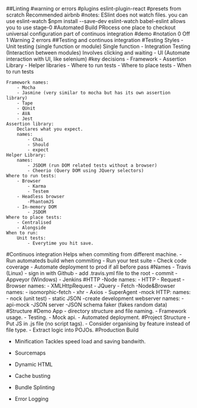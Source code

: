 ##Linting
#warning or errors
#plugins
    eslint-plugin-react
#presets
    from scratch
    Recommended
    airbnb
#notes:
    ESlint does not watch files.
    you can use eslint-watch
    $npm install --save-dev eslint-watch
    babel-eslint allows you to use stage-0
#Automated Build PRocess
 one place to checkout
 universal configuration
 part of continuos integration
#demo
#notation
    0 Off
    1 Warning
    2 errors
##Testing and continuos integration
    #Testing Styles
        - Unit testing (single function or module)
            Single function
        - Integration Testing (Interaction between modules)
            Involves clicking and waiting
        - UI (Automate interaction with UI, like selenium)
#key decisions
    - Framework
    - Assertion Library
    - Helper libraries
    - Where to run tests
    - Where to place tests
    - When to run tests

    Framework names:
        - Mocha 
        - Jasmine (very similar to mocha but has its own assertion library)
        - Tape
        - QUnit
        - AVA
        - Jest
    Assertion library:
        Declares what you expect.
        names:
            - Chai
            - Should
            - expect
    Helper Library:
        names:
            - JSDOM (run DOM related tests without a browser)
            - Cheerio (Query DOM using JQuery selectors)
    Where to run tests:
        - Browser
            - Karma
            - Testem
        - Headless browser
            -PhantomJS
        - In-memory DOM
            - JSDOM
    Where to place tests:
        - Centralised
        - Alongside
    When to run:
        Unit tests:
            - Everytime you hit save.
#Continuos integration
    Helps when commiting from different machine.
    - Run automateds build when commiting
    - Run your test suite
    - Check code coverage
    - Automate deployment to prod if all before pass
    #Names
        - Travis (Linux)
            - sign in with Github
            - add .travis.yml file to the root
            - commit 
        - Appveyor (Windows)
        - Jenkins
#HTTP
    -Node
        names:
            - HTTP
            - Request
    -Browser
        names:
            - XMLHttpRequest
            - JQuery
            - Fetch
    -Node&Browser
        names:
            - isomorphic-fetch
            - xhr
            - Axios
            - SuperAgent
    -mock HTTP:
        names: 
            - nock (unit test)
            - static JSON
            -create development webserver
                names:
                    -api-mock
                    -JSON server
                    -JSON schema faker (fakes random data)
#Structure
    #Demo App
        - directory structure and file naming.
        - Framework usage.
        - Testing.
        - Mock api.
        - Automated deployment.
    #Project Structure
        - Put JS in .js file (no script tags).
        - Consider organising by feature instead of file type.
        - Extract logic into POJOs.
#Production Build
- Minification
    Tackles speed load and saving bandwith.
    
- Sourcemaps
- Dynamic HTML
- Cache busting
- Bundle Splinting
- Error Logging
